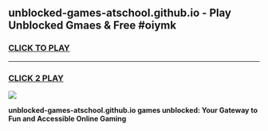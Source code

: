 
## unblocked-games-atschool.github.io - Play Unblocked Gmaes & Free #oiymk
<h3>
<a href="https://premium.freeplayer.one?title=unblocked-games-atschool.github.io&ref=03M">CLICK TO PLAY</a></h3>
<hr>

<h3>
<a href="https://premium.freeplayer.one?title=unblocked-games-atschool.github.io&ref=03M">CLICK 2 PLAY</a>
  
</h3>

<a href="https://premium.freeplayer.one?title=unblocked-games-atschool.github.io&ref=03M"><img src="https://clearcache.store/games.png"></a>


**unblocked-games-atschool.github.io games unblocked: Your Gateway to Fun and Accessible Online Gaming**

